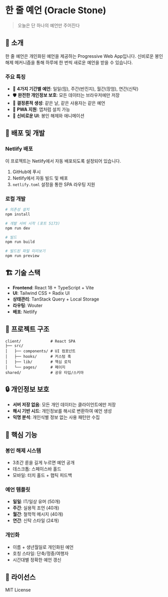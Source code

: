 # 한 줄 예언 (Oracle Stone)

> 오늘은 단 하나의 예언만 주어진다

## 📖 소개

한 줄 예언은 개인화된 예언을 제공하는 Progressive Web App입니다. 
신비로운 봉인 해제 메커니즘을 통해 하루에 한 번씩 새로운 예언을 받을 수 있습니다.

### 주요 특징
- 🔮 **4가지 기간별 예언**: 일일(밈), 주간(반진지), 월간(장엄), 연간(신탁)
- 🛡️ **완전한 개인정보 보호**: 모든 데이터는 브라우저에만 저장
- 🎯 **결정론적 생성**: 같은 날, 같은 사용자는 같은 예언
- 📱 **PWA 지원**: 앱처럼 설치 가능
- 🌙 **신비로운 UI**: 봉인 해제와 애니메이션

## 🚀 배포 및 개발

### Netlify 배포
이 프로젝트는 Netlify에서 자동 배포되도록 설정되어 있습니다.

1. GitHub에 푸시
2. Netlify에서 자동 빌드 및 배포
3. `netlify.toml` 설정을 통한 SPA 라우팅 지원

### 로컬 개발
```bash
# 의존성 설치
npm install

# 개발 서버 시작 (포트 5173)
npm run dev

# 빌드
npm run build

# 빌드된 파일 미리보기
npm run preview
```

## 🏗️ 기술 스택

- **Frontend**: React 18 + TypeScript + Vite
- **UI**: Tailwind CSS + Radix UI
- **상태관리**: TanStack Query + Local Storage
- **라우팅**: Wouter
- **배포**: Netlify

## 📁 프로젝트 구조

```
client/             # React SPA
├── src/
│   ├── components/ # UI 컴포넌트
│   ├── hooks/      # 커스텀 훅
│   ├── lib/        # 핵심 로직
│   └── pages/      # 페이지
shared/             # 공유 타입/스키마
```

## 🔒 개인정보 보호

- **서버 저장 없음**: 모든 개인 데이터는 클라이언트에만 저장
- **해시 기반 시드**: 개인정보를 해시로 변환하여 예언 생성
- **익명 분석**: 개인식별 정보 없는 사용 패턴만 수집

## 🎯 핵심 기능

### 봉인 해제 시스템
- 3초간 룬을 길게 누르면 예언 공개
- 데스크톱: 스페이스바 홀드
- 모바일: 터치 홀드 + 햅틱 피드백

### 예언 템플릿
- **일일**: IT/일상 유머 (50개)
- **주간**: 실용적 조언 (40개) 
- **월간**: 철학적 메시지 (40개)
- **연간**: 신탁 스타일 (24개)

### 개인화
- 이름 + 생년월일로 개인화된 예언
- 호칭 스타일: 단축/정중/여행자
- 시간대별 정확한 예언 갱신

## 📄 라이선스

MIT License
